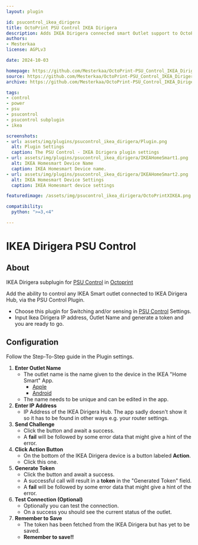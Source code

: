 ```yaml
---
layout: plugin

id: psucontrol_ikea_dirigera
title: OctoPrint PSU Control IKEA Dirigera
description: Adds IKEA Dirigera connected smart Outlet support to OctoPrint-PSUControl as a sub-plugin
authors:
- Mesterkaa
license: AGPLv3

date: 2024-10-03

homepage: https://github.com/Mesterkaa/OctoPrint-PSU_Control_IKEA_Dirigera
source: https://github.com/Mesterkaa/OctoPrint-PSU_Control_IKEA_Dirigera
archive: https://github.com/Mesterkaa/OctoPrint-PSU_Control_IKEA_Dirigera/archive/main.zip

tags:
- control
- power
- psu
- psucontrol
- psucontrol subplugin
- ikea

screenshots:
- url: assets/img/plugins/psucontrol_ikea_dirigera/Plugin.png
  alt: Plugin Settings
  caption: The PSU Control - IKEA Dirigera plugin settings
- url: assets/img/plugins/psucontrol_ikea_dirigera/IKEAHomeSmart1.png
  alt: IKEA Homesmart Device Name
  caption: IKEA Homesmart Device name.
- url: assets/img/plugins/psucontrol_ikea_dirigera/IKEAHomeSmart2.png
  alt: IKEA Homesmart Device Settings
  caption: IKEA Homesmart device settings

featuredimage: /assets/img/psucontrol_ikea_dirigera/OctoPrintXIKEA.png

compatibility:
  python: ">=3,<4"

---
```

# IKEA Dirigera PSU Control
## About

IKEA Dirigera subplugin for [PSU Control](https://github.com/kantlivelong/OctoPrint-PSUControl) in [Octoprint](https://octoprint.org/)

Add the ability to control any IKEA Smart outlet connected to IKEA Dirigera Hub, via the PSU Control Plugin.

- Choose this plugin for Switching and/or sensing in [PSU Control](https://github.com/kantlivelong/OctoPrint-PSUControl) Settings.
- Input Ikea Dirigera IP address, Outlet Name and generate a token and you are ready to go.

## Configuration

Follow the Step-To-Step guide in the Plugin settings.
1. **Enter Outlet Name**
    - The outlet name is the name given to the device in the IKEA "Home Smart" App.
        - [Apple](https://apps.apple.com/us/app/ikea-home-smart/id1633226273)
        - [Android](https://play.google.com/store/apps/details?id=com.ikea.inter.homesmart.system2)
    - The name needs to be unique and can be edited in the app.
2. **Enter IP Address**
    - IP Address of the IKEA Dirigera Hub. The app sadly doesn't show it so it has to be found in other ways e.g. your router settings.
3. **Send Challenge**
    - Click the button and await a success.
    - A **fail** will be followed by some error data that might give a hint of the error.
4. **Click Action Button**
    - On the bottom of the IKEA Dirigera device is a button labeled **Action**.
    - Click this one.
5. **Generate Token**
    - Click the button and await a success.
    - A successful call will result in a **token** in the "Generated Token" field.
    - A **fail** will be followed by some error data that might give a hint of the error.
6. **Test Connection (Optional)**
    - Optionally you can test the connection.
    - On a success you should see the current status of the outlet.
7. **Remember to Save**
    - The token has been fetched from the IKEA Dirigera but has yet to be saved.
    - **Remember to save!!**
